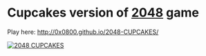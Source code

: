 Cupcakes version of [2048](http://gabrielecirulli.github.io/2048/) game
========================================================================

Play here: http://0x0800.github.io/2048-CUPCAKES/

[![2048 CUPCAKES](http://oi62.tinypic.com/9u7rkk.jpg)]([https://2048-cupcake.com/](https://2048-cupcake.com/))
